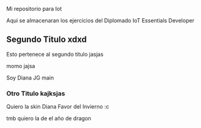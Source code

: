 <a id="IotRGK"></a>
Mi repositorio para Iot

Aqui se almacenaran los ejercicios del Diplomado IoT Essentials Developer
## Segundo Titulo xdxd
Esto pertenece al segundo titulo jasjas

momo jajsa

Soy Diana JG main

### Otro Titulo kajksjas
Quiero la skin Diana Favor del Invierno :c

tmb quiero la de el año de dragon